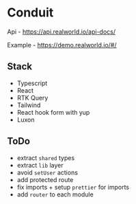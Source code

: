 # Conduit

Api - https://api.realworld.io/api-docs/

Example - https://demo.realworld.io/#/

## Stack

- Typescript
- React
- RTK Query
- Tailwind
- React hook form with yup
- Luxon


## ToDo
* extract `shared` types
* extract `lib` layer
* avoid `setUser` actions
* add protected route
* fix imports + setup `prettier` for imports
* add `router` to each module
